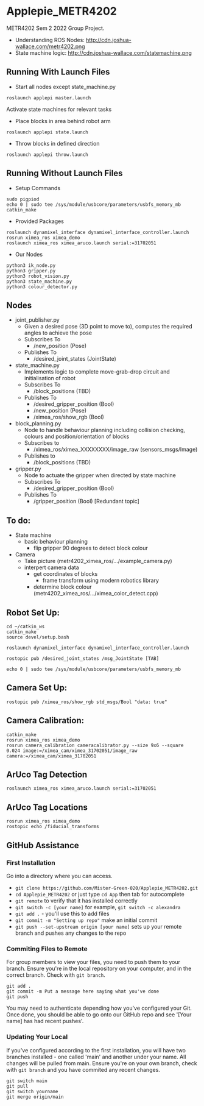 # Applepie_METR4202
METR4202 Sem 2 2022 Group Project.

- Understanding ROS Nodes: http://cdn.joshua-wallace.com/metr4202.png
- State machine logic: http://cdn.joshua-wallace.com/statemachine.png

## Running With Launch Files
- Start all nodes except state_machine.py
```console
roslaunch applepi master.launch
```
Activate state machines for relevant tasks
- Place blocks in area behind robot arm
```console
roslaunch applepi state.launch
```
- Throw blocks in defined direction
```console
roslaunch applepi throw.launch
```

## Running Without Launch Files
- Setup Commands
```console
sudo pigpiod
echo 0 | sudo tee /sys/module/usbcore/parameters/usbfs_memory_mb
catkin_make
```
- Provided Packages
```console
roslaunch dynamixel_interface dynamixel_interface_controller.launch
rosrun ximea_ros ximea_demo
roslaunch ximea_ros ximea_aruco.launch serial:=31702051
```
- Our Nodes
```console
python3 ik_node.py
python3 gripper.py
python3 robot_vision.py
python3 state_machine.py
python3 colour_detector.py
```


## Nodes
- joint_publisher.py
    - Given a desired pose (3D point to move to), computes the required angles to achieve the pose
    - Subscribes To
        - /new_position (Pose)
    - Publishes To
        - /desired_joint_states (JointState)
- state_machine.py
    - Implements logic to complete move-grab-drop circuit and initialisation of robot
    - Subscribes To
        - /block_positions (TBD)
    - Publishes To
        - /desired_gripper_position (Bool)
        - /new_position (Pose)
        - /ximea_ros/show_rgb (Bool)
- block_planning.py
    - Node to handle behaviour planning including collision checking, colours and position/orientation of blocks
    - Subscribes to
        - /ximea_ros/ximea_XXXXXXXX/image_raw (sensors_msgs/Image)
    - Publishes to
        - /block_positions (TBD)
- gripper.py
    - Node to actuate the gripper when directed by state machine
    - Subscribes To
        - /desired_gripper_position (Bool)
    - Publishes To
        - /gripper_position (Bool) [Redundant topic]


## To do:

- State machine
    - basic behaviour planning
        - flip gripper 90 degrees to detect block colour
- Camera
    - Take picture (metr4202_ximea_ros/.../example_camera.py)
    - interpert camera data
        - get coordinates of blocks
            - frame transform using modern robotics library
        - determine block colour (metr4202_ximea_ros/.../ximea_color_detect.cpp)

## Robot Set Up:
```console
cd ~/catkin_ws
catkin_make
source devel/setup.bash

roslaunch dynamixel_interface dynamixel_interface_controller.launch

rostopic pub /desired_joint_states /msg_JointState [TAB]

echo 0 | sudo tee /sys/module/usbcore/parameters/usbfs_memory_mb
```

## Camera Set Up:
```console
rostopic pub /ximea_ros/show_rgb std_msgs/Bool "data: true" 
```

## Camera Calibration:
```console
catkin_make
rosrun ximea_ros ximea_demo
rosrun camera_calibration cameracalibrator.py --size 9x6 --square 0.024 image:=/ximea_cam/ximea_31702051/image_raw camera:=/ximea_cam/ximea_31702051
```

## ArUco Tag Detection
```console
roslaunch ximea_ros ximea_aruco.launch serial:=31702051
```
## ArUco Tag Locations
```console
rosrun ximea_ros ximea_demo
rostopic echo /fiducial_transforms
```

## GitHub Assistance
### First Installation
Go into a directory where you can access.

- `git clone https://github.com/Mister-Green-020/Applepie_METR4202.git`
- `cd Applepie_METR4202` or just type `cd App` then tab for autocomplete
- `git remote` to verify that it has installed correctly
- `git switch -c [your name]` for example, `git switch -c alexandra`
- `git add .` - you'll use this to add files
- `git commit -m "Setting up repo"` make an initial commit
- `git push --set-upstream origin [your name]` sets up your remote branch and pushes any changes to the repo

### Commiting Files to Remote
For group members to view your files, you need to push them to your branch. Ensure you're in the local repository on your computer, and in the correct branch. Check with `git branch`.

```console
git add .
git commit -m Put a message here saying what you've done
git push
```

You may need to authenticate depending how you've configured your Git. Once done, you should be able to go onto our GitHub repo and see '[Your name] has had recent pushes'.

### Updating Your Local
If you've configured according to the first installation, you will have two branches installed - one called 'main' and another under your name. All changes will be pulled from main. Ensure you're on your own branch, check with `git branch` and you have commited any recent changes.

```console
git switch main
git pull
git switch yourname
git merge origin/main
```